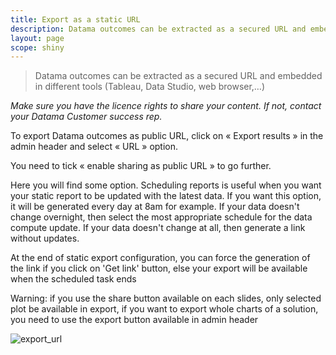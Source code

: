 ```yaml
---
title: Export as a static URL
description: Datama outcomes can be extracted as a secured URL and embedded in different tools (Tableau, Data Studio, web browser,…).
layout: page
scope: shiny
---
```


> Datama outcomes can be extracted as a secured URL and embedded in different tools (Tableau, Data Studio, web browser,…)

_Make sure you have the licence rights to share your content. If not, contact your Datama Customer success rep._

To export Datama outcomes as public URL, click on « Export results » in the admin header and select « URL » option.

You need to tick « enable sharing as public URL » to go further.

Here you will find some option. Scheduling reports is useful when you want your static report to be updated with the latest data. If you want this option, it will be generated every day at 8am for example. If your data doesn't change overnight, then select the most appropriate schedule for the data compute update. If your data doesn't change at all, then generate a link without updates.

At the end of static export configuration, you can force the generation of the link if you click on 'Get link' button, else your export will be available when the scheduled task ends 

Warning: if you use the share button available on each slides, only selected plot be available in export, if you want to export whole charts of a solution, you need to use the export button available in admin header

![export_url]({{site.url}}/{{site.baseurl}}/core_app/header/export_results/images/export_static_url.gif)
